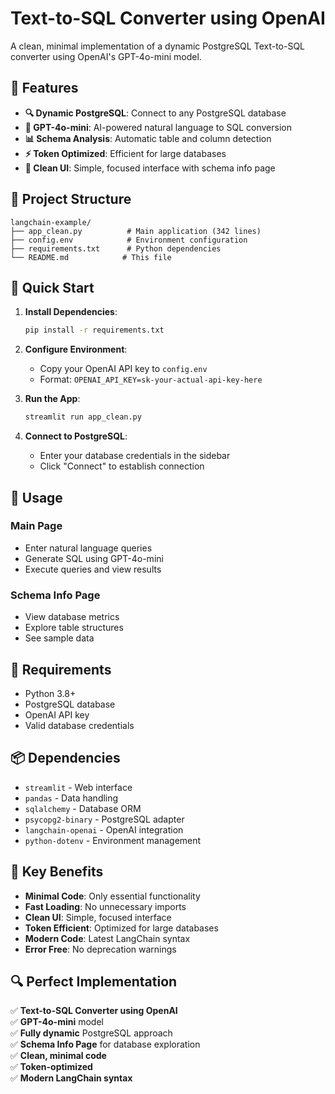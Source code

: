 # Text-to-SQL Converter using OpenAI

A clean, minimal implementation of a dynamic PostgreSQL Text-to-SQL converter using OpenAI's GPT-4o-mini model.

## 🎯 Features

- **🔍 Dynamic PostgreSQL**: Connect to any PostgreSQL database
- **🤖 GPT-4o-mini**: AI-powered natural language to SQL conversion
- **📊 Schema Analysis**: Automatic table and column detection
- **⚡ Token Optimized**: Efficient for large databases
- **🎨 Clean UI**: Simple, focused interface with schema info page

## 📁 Project Structure

```
langchain-example/
├── app_clean.py          # Main application (342 lines)
├── config.env            # Environment configuration
├── requirements.txt      # Python dependencies
└── README.md            # This file
```

## 🚀 Quick Start

1. **Install Dependencies**:
   ```bash
   pip install -r requirements.txt
   ```

2. **Configure Environment**:
   - Copy your OpenAI API key to `config.env`
   - Format: `OPENAI_API_KEY=sk-your-actual-api-key-here`

3. **Run the App**:
   ```bash
   streamlit run app_clean.py
   ```

4. **Connect to PostgreSQL**:
   - Enter your database credentials in the sidebar
   - Click "Connect" to establish connection

## 🎯 Usage

### Main Page
- Enter natural language queries
- Generate SQL using GPT-4o-mini
- Execute queries and view results

### Schema Info Page
- View database metrics
- Explore table structures
- See sample data

## 🔧 Requirements

- Python 3.8+
- PostgreSQL database
- OpenAI API key
- Valid database credentials

## 📦 Dependencies

- `streamlit` - Web interface
- `pandas` - Data handling
- `sqlalchemy` - Database ORM
- `psycopg2-binary` - PostgreSQL adapter
- `langchain-openai` - OpenAI integration
- `python-dotenv` - Environment management

## 🎯 Key Benefits

- **Minimal Code**: Only essential functionality
- **Fast Loading**: No unnecessary imports
- **Clean UI**: Simple, focused interface
- **Token Efficient**: Optimized for large databases
- **Modern Code**: Latest LangChain syntax
- **Error Free**: No deprecation warnings

## 🔍 Perfect Implementation

✅ **Text-to-SQL Converter using OpenAI**  
✅ **GPT-4o-mini** model  
✅ **Fully dynamic** PostgreSQL approach  
✅ **Schema Info Page** for database exploration  
✅ **Clean, minimal code**  
✅ **Token-optimized**  
✅ **Modern LangChain syntax** 